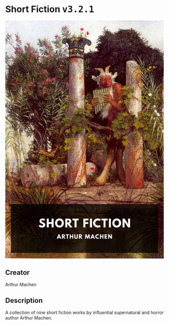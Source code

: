 
# Short Fiction <kbd>v3.2.1</kbd>

<center>
  <img src="./cover-1024.jpg"/>
</center>

## Creator
Arthur Machen

## Description
A collection of nine short fiction works by influential supernatural and horror author Arthur Machen.
